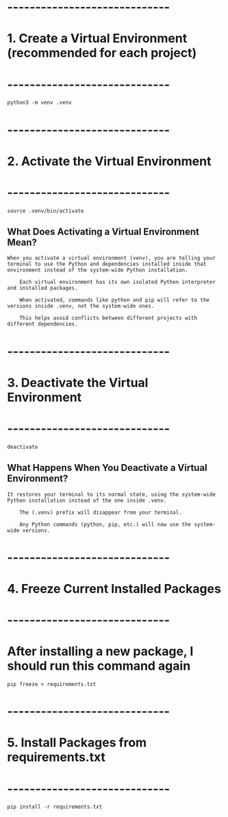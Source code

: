 # -----------------------------
# 1. Create a Virtual Environment (recommended for each project)
# -----------------------------
`python3 -m venv .venv`


# -----------------------------
# 2. Activate the Virtual Environment
# -----------------------------
`source .venv/bin/activate`

## What Does Activating a Virtual Environment Mean?
    When you activate a virtual environment (venv), you are telling your terminal to use the Python and dependencies installed inside that environment instead of the system-wide Python installation.

        Each virtual environment has its own isolated Python interpreter and installed packages.

        When activated, commands like python and pip will refer to the versions inside .venv, not the system-wide ones.

        This helps avoid conflicts between different projects with different dependencies.


# -----------------------------
# 3. Deactivate the Virtual Environment
# -----------------------------
`deactivate`

## What Happens When You Deactivate a Virtual Environment?
    It restores your terminal to its normal state, using the system-wide Python installation instead of the one inside .venv.

        The (.venv) prefix will disappear from your terminal.

        Any Python commands (python, pip, etc.) will now use the system-wide versions.


# -----------------------------
# 4. Freeze Current Installed Packages
# -----------------------------
# After installing a new package, I should run this command again
`pip freeze > requirements.txt`


# -----------------------------
# 5. Install Packages from requirements.txt
# -----------------------------
`pip install -r requirements.txt`

